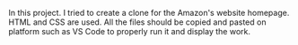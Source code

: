 In this project. I tried to create a clone for the Amazon's website homepage.
HTML and CSS are used.
All the files should be copied and pasted on platform such as VS Code to properly run it and display the work.
